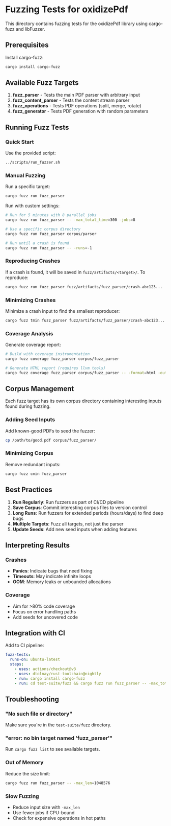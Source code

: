# Fuzzing Tests for oxidizePdf

This directory contains fuzzing tests for the oxidizePdf library using cargo-fuzz and libFuzzer.

## Prerequisites

Install cargo-fuzz:
```bash
cargo install cargo-fuzz
```

## Available Fuzz Targets

1. **fuzz_parser** - Tests the main PDF parser with arbitrary input
2. **fuzz_content_parser** - Tests the content stream parser
3. **fuzz_operations** - Tests PDF operations (split, merge, rotate)
4. **fuzz_generator** - Tests PDF generation with random parameters

## Running Fuzz Tests

### Quick Start

Use the provided script:
```bash
../scripts/run_fuzzer.sh
```

### Manual Fuzzing

Run a specific target:
```bash
cargo fuzz run fuzz_parser
```

Run with custom settings:
```bash
# Run for 5 minutes with 8 parallel jobs
cargo fuzz run fuzz_parser -- -max_total_time=300 -jobs=8

# Use a specific corpus directory
cargo fuzz run fuzz_parser corpus/parser

# Run until a crash is found
cargo fuzz run fuzz_parser -- -runs=-1
```

### Reproducing Crashes

If a crash is found, it will be saved in `fuzz/artifacts/<target>/`. To reproduce:

```bash
cargo fuzz run fuzz_parser fuzz/artifacts/fuzz_parser/crash-abc123...
```

### Minimizing Crashes

Minimize a crash input to find the smallest reproducer:
```bash
cargo fuzz tmin fuzz_parser fuzz/artifacts/fuzz_parser/crash-abc123...
```

### Coverage Analysis

Generate coverage report:
```bash
# Build with coverage instrumentation
cargo fuzz coverage fuzz_parser corpus/fuzz_parser

# Generate HTML report (requires llvm tools)
cargo fuzz coverage fuzz_parser corpus/fuzz_parser -- -format=html -output-dir=coverage
```

## Corpus Management

Each fuzz target has its own corpus directory containing interesting inputs found during fuzzing.

### Adding Seed Inputs

Add known-good PDFs to seed the fuzzer:
```bash
cp /path/to/good.pdf corpus/fuzz_parser/
```

### Minimizing Corpus

Remove redundant inputs:
```bash
cargo fuzz cmin fuzz_parser
```

## Best Practices

1. **Run Regularly**: Run fuzzers as part of CI/CD pipeline
2. **Save Corpus**: Commit interesting corpus files to version control
3. **Long Runs**: Run fuzzers for extended periods (hours/days) to find deep bugs
4. **Multiple Targets**: Fuzz all targets, not just the parser
5. **Update Seeds**: Add new seed inputs when adding features

## Interpreting Results

### Crashes
- **Panics**: Indicate bugs that need fixing
- **Timeouts**: May indicate infinite loops
- **OOM**: Memory leaks or unbounded allocations

### Coverage
- Aim for >80% code coverage
- Focus on error handling paths
- Add seeds for uncovered code

## Integration with CI

Add to CI pipeline:
```yaml
fuzz-tests:
  runs-on: ubuntu-latest
  steps:
    - uses: actions/checkout@v3
    - uses: dtolnay/rust-toolchain@nightly
    - run: cargo install cargo-fuzz
    - run: cd test-suite/fuzz && cargo fuzz run fuzz_parser -- -max_total_time=300
```

## Troubleshooting

### "No such file or directory"
Make sure you're in the `test-suite/fuzz` directory.

### "error: no bin target named 'fuzz_parser'"
Run `cargo fuzz list` to see available targets.

### Out of Memory
Reduce the size limit:
```bash
cargo fuzz run fuzz_parser -- -max_len=1048576
```

### Slow Fuzzing
- Reduce input size with `-max_len`
- Use fewer jobs if CPU-bound
- Check for expensive operations in hot paths